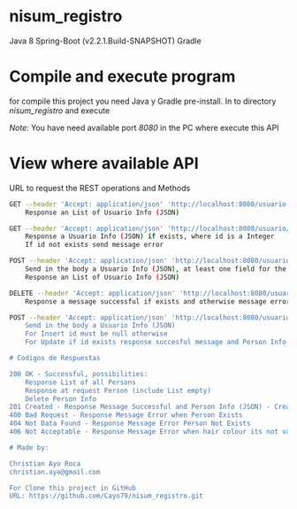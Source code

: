 # nisum_registro

Java 8
Spring-Boot (v2.2.1.Build-SNAPSHOT)
Gradle

# Compile and execute program

for compile this project you need Java y Gradle pre-install.
In to directory *nisum_registro* and execute


*Note*:
You have need available port *8080* in the PC where execute this API

# View where available API

URL to request the REST operations and Methods
```bash
GET --header 'Accept: application/json' 'http://localhost:8080/usuario'
    Response an List of Usuario Info (JSON)

GET --header 'Accept: application/json' 'http://localhost:8080/usuario/{id}'
    Response a Usuario Info (JSON) if exists, where id is a Integer
    If id not exists send message error

POST --header 'Accept: application/json' 'http://localhost:8080/usuario/filtro'
    Send in the body a Usuario Info (JSON), at least one field for the search
    Response an List of Usuario Info (JSON)

DELETE --header 'Accept: application/json' 'http://localhost:8080/usuario/{id}'
    Response a message successful if exists and otherwise message error, where id is a Integer

POST --header 'Accept: application/json' 'http://localhost:8080/usuario
    Send in the body a Usuario Info (JSON)
    For Insert id must be null otherwise
    For Update if id exists response succesful message and Person Info (JSON) otherwise message error

# Codigos de Respuestas

200 OK - Successful, possibilities:
    Response List of all Persons
    Response at request Person (include List empty)
    Delete Person Info
201 Created - Response Message Successful and Person Info (JSON) - Create or Update
400 Bad Request - Response Message Error when Person Exists
404 Not Data Found - Response Message Error Person Not Exists
406 Not Acceptable - Response Message Error when hair colour its not valid

# Made by:

Christian Ayo Roca
christian.ayo@gmail.com

For Clone this project in GitHub
URL: https://github.com/Cayo79/nisum_registro.git
